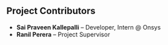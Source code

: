 ## Project Contributors

- **Sai Praveen Kallepalli** – Developer, Intern @ Onsys
- **Ranil Perera** – Project Supervisor
